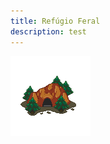 ```yaml
---
title: Refúgio Feral
description: test
---
```


![Refúgio Feral](https://raw.githubusercontent.com/Orna-Brasil/Assets/main/Edificios/Beast_Den.webp)